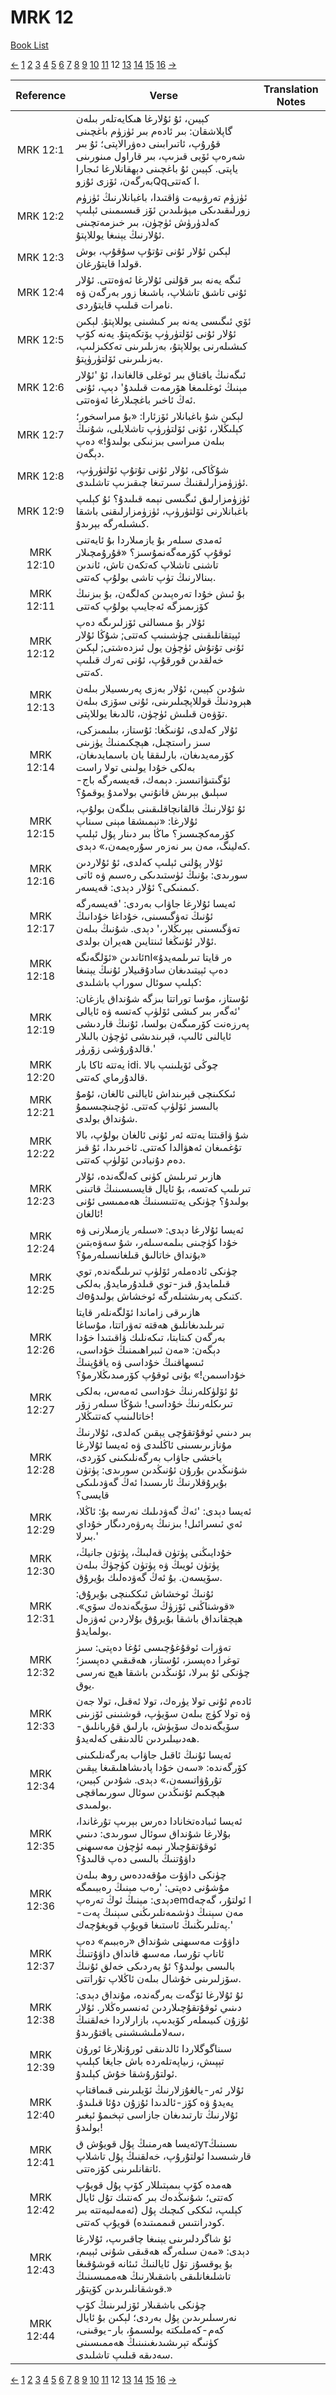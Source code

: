 # MRK 12
[Book List](../README.md)

[<-](./chapter_11.md) [1](./chapter_1.md) [2](./chapter_2.md) [3](./chapter_3.md) [4](./chapter_4.md) [5](./chapter_5.md) [6](./chapter_6.md) [7](./chapter_7.md) [8](./chapter_8.md) [9](./chapter_9.md) [10](./chapter_10.md) [11](./chapter_11.md) 12 [13](./chapter_13.md) [14](./chapter_14.md) [15](./chapter_15.md) [16](./chapter_16.md) [->](./chapter_13.md)

| Reference | Verse | Translation Notes |
|:---------:|-------|-------------------|
|MRK 12:1|كېيىن، ئۇ ئۇلارغا ھىكايەتلەر بىلەن گاپلاشقان: بىر ئادەم بىر ئۈزۈم باغچىنى قۇرۇپ، ئاتىرابىنى دەۋرالاپتى؛ ئۇ بىر شەرەپ ئۆيى قىزىپ، بىر قاراول مىنورىنى ياپتى. كېيىن ئۇ باغچىنى دېھقانلارغا ئىجارا بەرگەن، ئۆزى ئۇزوQqا كەتتى.||
|MRK 12:2|ئۈزۈم تەرۋىيەت ۋاقتىدا، باغبانلارنىڭ ئۈزۈم زورلىقىدىكى مېۋىلىدىن ئۆز قىسىمىنى ئېلىپ كەلدۈرۈش ئۈچۈن، بىر خىزمەتچىنى ئۇلارنىڭ يېنىغا يوللاپتۇ.||
|MRK 12:3|لېكىن ئۇلار ئۇنى تۇتۇپ سۇقۇپ، بوش قولدا قايتۇرغان.||
|MRK 12:4|ئىگە يەنە بىر قۇلنى ئۇلارغا ئەۋەتتى. ئۇلار ئۇنى تاشق تاشلاپ، باشىغا زور بەرگەن ۋە نامرات قىلىپ قايتۇردى.||
|MRK 12:5|ئۆي ئىگىسى يەنە بىر كىشىنى يوللاپتۇ. لېكىن ئۇلار ئۇنى ئۆلتۈرۈپ يۆتكەپتۇ. يەنە كۆپ كىشىلەرنى يوللاپتۇ، بەزىلىرىنى تەككىزلىپ، بەزىلىرىنى ئۆلتۈرۈپتۇ.||
|MRK 12:6|ئىگەنىڭ ياقتاق بىر ئوغلى قالغاندا، ئۇ 'ئۇلار مېنىڭ ئوغلىمغا ھۆرمەت قىلىدۇ' دېپ، ئۇنى ئەڭ ئاخىر باغچىلارغا ئەۋەتتى.||
|MRK 12:7|لېكىن شۇ باغبانلار ئۆزئارا: «بۇ مىراسخور؛ كېلىڭلار، ئۇنى ئۆلتۈرۈپ تاشلايلى، شۇنىڭ بىلەن مىراسى بىزنىكى بولىدۇ!» دەپ دېگەن.||
|MRK 12:8|شۇڭاكى، ئۇلار ئۇنى تۇتۇپ ئۆلتۈرۈپ، ئۈزۈمزارلىقنىڭ سىرتىغا چىقىزىپ تاشلىدى.||
|MRK 12:9|ئۈزۈمزارلىق ئىگىسى نېمە قىلىدۇ؟ ئۇ كېلىپ باغبانلارنى ئۆلتۈرۈپ، ئۈزۈمزارلىقنى باشقا كىشىلەرگە بېرىدۇ.||
|MRK 12:10|ئەمدى سىلەر بۇ يازمىلاردا بۇ ئايەتنى ئوقۇپ كۆرمەگەنمۇسىز؟ «قۇرۇمچىلار تاشنى تاشلاپ كەتكەن تاش، ئاندىن بىنالارنىڭ تۈپ تاشى بولۇپ كەتتى.||
|MRK 12:11|بۇ ئىش خۇدا تەرەپىدىن كەلگەن، بۇ بىزنىڭ كۆزىمىزگە ئەجايىپ بولۇپ كەتتى||
|MRK 12:12|ئۇلار بۇ مىسالنى ئۆزلىرىگە دەپ ئېيتقانلىقىنى چۈشىنىپ كەتتى; شۇڭا ئۇلار ئۇنى تۇتۇش ئۈچۈن يول ئىزدەشتى; لېكىن خەلقدىن قورقۇپ، ئۇنى تەرك قىلىپ كەتتى.||
|MRK 12:13|شۇدىن كېيىن، ئۇلار بەزى پەرىسىيلار بىلەن ھېرودنىڭ قوللاپچىلىرىنى، ئۇنى سۆزى بىلەن تۆۋەن قىلىش ئۈچۈن، ئالدىغا يوللاپتى.||
|MRK 12:14|ئۇلار كەلدى، ئۇنىڭغا: ئۇستاز، بىلىمىزكى، سىز راستچىل، ھېچكىمنىڭ يۈزىنى كۆرمەيدىغان، بارلىققا يان باسمايدىغان، بەلكى خۇدا يولىنى تولا راست ئۆگىتىۋاتىسىز. دېمەك، قەيسەرگە باج-سېلىق بېرىش قانۇنىي بولامدۇ يوقمۇ؟||
|MRK 12:15|ئۇ ئۇلارنىڭ قالقانچاقلىقىنى بىلگەن بولۇپ، ئۇلارغا: «نېمىشقا مېنى سىناپ كۆرمەكچىسىز؟ ماڭا بىر دىنار پۇل ئېلىپ كەلینگ، مەن بىر نەزەر سۇرەيمەن،» دېدى.||
|MRK 12:16|ئۇلار پۇلنى ئېلىپ كەلدى، ئۇ ئۇلاردىن سورىدى: بۇنىڭ ئۈستىدىكى رەسىم ۋە ئاتى كىمنىكى؟ ئۇلار دېدى: قەيسەر.||
|MRK 12:17|ئەيسا ئۇلارغا جاۋاب بەردى: 'قەيسەرگە ئۇنىڭ تەۋگىسىنى، خۇداغا خۇدانىڭ تەۋگىسىنى بېرىڭلار،' دېدى. شۇنىڭ بىلەن ئۇلار ئۇنىڭغا ئىنتايىن ھەيران بولدى.||
|MRK 12:18|ئاندىن «ئۆلگەنگەnlەر قايتا تىرىلمەيدۇ» دەپ ئېيتىدىغان سادۇقىيلار ئۇنىڭ يېنىغا كېلىپ سوئال سوراپ باشلىدى:||
|MRK 12:19|ئۇستاز، مۇسا توراتتا بىزگە شۇنداق يازغان: 'ئەگەر بىر كىشى ئۆلۈپ كەتسە ۋە ئايالى پەرزەنت كۆرمىگەن بولسا، ئۇنىڭ قاردىشى ئايالنى ئالىپ، قېرىندىشى ئۈچۈن بالىلار قالدۇرۇشى زۆرۈر.'||
|MRK 12:20|يەتتە ئاكا بار idi. چوڭى ئۆيلىنىپ بالا قالدۇرماي كەتتى.||
|MRK 12:21|ئىككىنچى قېرىنداش ئايالنى ئالغان، ئۇمۇ بالىسىز ئۆلۈپ كەتتى. ئۈچىنچىسىمۇ شۇنداق بولدى.||
|MRK 12:22|شۇ ۋاقىتتا يەتتە ئەر ئۇنى ئالغان بولۇپ، بالا تۇغمىغان ئەھۋالدا كەتتى. ئاخىرىدا، ئۇ قىز دەم دۇنيادىن ئۆلۈپ كەتتى.||
|MRK 12:23|ھازىر تىرىلىش كۈنى كەلگەندە، ئۇلار تىرىلىپ كەتسە، بۇ ئايال قايسىسىنىڭ قاتىنى بولىدۇ؟ چۈنكى يەتتىسىنىڭ ھەممىسى ئۇنى ئالغان!||
|MRK 12:24|ئەيسا ئۇلارغا دېدى: «سىلەر يازمىلارنى ۋە خۇدا كۈچىنى بىلمەسىلەر، شۇ سەۋەبتىن بۇنداق خاتالىق قىلغانسىلەرمۇ؟»||
|MRK 12:25|چۈنكى ئادەملەر ئۆلۈپ تىرىلىگەندە, توي قىلمايدۇ, قىز-توي قىلدۇرمايدۇ, بەلكى كөكتىكى پەرىشتىلەرگە ئوخشاش بولىدۇ.||
|MRK 12:26|ھازىرقى زاماندا ئۆلگەنلەر قايتا تىرىلىدىغانلىق ھەقتە تەۋراتتا، مۇساغا بەرگەن كىتابتا، تىكەنلىك ۋاقىتىدا خۇدا دېگەن: «مەن ئىبراھىمنىڭ خۇداسى، ئىسھاقنىڭ خۇداسى ۋە ياقۇپنىڭ خۇداسىمن!» بۇنى ئوقۇپ كۆرمىدىڭلارمۇ؟||
|MRK 12:27|ئۇ ئۆلۈكلەرنىڭ خۇداسى ئەمەس، بەلكى تىرىكلەرنىڭ خۇداسى! شۇڭا سىلەر زۆر خاتالىنىپ كەتتىڭلار!||
|MRK 12:28|بىر دىنىي ئوقۇتقۇچى يېقىن كەلدى، ئۇلارنىڭ مۇنازىرىسىنى ئاڭلىدى ۋە ئەيسا ئۇلارغا ياخشى جاۋاب بەرگەنلىكىنى كۆردى، شۇنىڭدىن بۇرۇن ئۇنىڭدىن سورىدى: پۈتۈن بۇيرۇقلارنىڭ ئارىسىدا ئەڭ گەۋدىلىكى قايسى؟||
|MRK 12:29|ئەيسا دېدى: 'ئەڭ گەۋدىلىك نەرسە بۇ: ئاڭلا، ئەي ئىسرائىل! بىزنىڭ پەرۋەردىگار خۇداي بىرلا.'||
|MRK 12:30|خۇدايىڭنى پۈتۈن قەلبىڭ، پۈتۈن جانیڭ، پۈتۈن ئويىڭ ۋە پۈتۈن كۈچۈڭ بىلەن سۆيسەن. بۇ ئەڭ گەۋدەلىك بۇيرۇق.||
|MRK 12:31|ئۇنىڭ ئوخشاش ئىككىنچى بۇيرۇق: «قوشناڭنى ئۆزۈڭ سۆيگەندەك سۆي». ھېچقانداق باشقا بۇيرۇق بۇلاردىن ئەۋزەل بولمايدۇ.||
|MRK 12:32|تەۋرات ئوقۇغۇچىسى ئۇغا دەپتى: سىز توغرا دەپسىز، ئۇستاز، ھەقىقىي دەپسىز؛ چۈنكى ئۇ بىرلا، ئۇنىڭدىن باشقا ھېچ نەرسى يوق.||
|MRK 12:33|ئادەم ئۇنى تولا يۈرەك، تولا ئەقىل، تولا جەن ۋە تولا كۈچ بىلەن سۆيۈپ، قوشنىنى ئۆزىنى سۆيگەندەك سۆيۈش، بارلىق قۇربانلىق-ھەدىيىلىردىن ئالدىنقى كەلەيدۇ.||
|MRK 12:34|ئەيسا ئۇنىڭ ئاقىل جاۋاب بەرگەنلىكىنى كۆرگەندە: «سەن خۇدا پادىشاھلىقىغا يېقىن تۇرۇۋاتىسەن،» دېدى. شۇدىن كېيىن، ھېچكىم ئۇنىڭدىن سوئال سورىماقچى بولمىدى.||
|MRK 12:35|ئەيسا ئىبادەتخانادا دەرس بېرىپ تۇرغاندا، بۇلارغا شۇنداق سوئال سورىدى: دىنىي ئوقۇتقۇچىلار نېمە ئۈچۈن مەسىھنى داۋۇتنىڭ بالىسى دەپ قالىدۇ؟||
|MRK 12:36|چۈنكى داۋۇت مۇقەددەس روھ بىلەن مۇشۇنى دەپتى: 'رەب مېنىڭ رەببىمگە دېدى: مېنىڭ ئوڭ تەرەپemdا ئولتۇر، گەچە مەن سېنىڭ دۈشمەنلىرىڭنى سېنىڭ پەت-پەتلىرىڭنىڭ ئاستىغا قويۇپ قويغۇچەك.'||
|MRK 12:37|داۋۇت مەسىھنى شۇنداق «رەببىم» دەپ ئاتاپ تۇرسا، مەسىھ قانداق داۋۇتنىڭ بالىسى بولىدۇ؟ ئۇ يەردىكى خەلق ئۇنىڭ سۆزلىرىنى خۇشال بىلەن ئاڭلاپ تۇراتتى.||
|MRK 12:38|ئۇ ئۇلارغا ئۆگەت بەرگەندە، مۇنداق دېدى: دىنىي ئوقۇتقۇچىلاردىن ئەنسىرەڭلار. ئۇلار ئۇزۇن كىيىملەر كۆيدىپ، بازارلاردا خەلقنىڭ سەلاملىشىشىنى ياقتۇرىدۇ،||
|MRK 12:39|سىناگوگلاردا ئالدىنقى ئورۇنلارغا ئورۇن تېپىش، زىياپەتلەردە باش جايغا كېلىپ ئولتۇرۇشقا خۇش كېلىدۇ.||
|MRK 12:40|ئۇلار ئەر-يالغۇزلارنىڭ ئۆيلىرىنى قىماقتاپ يەيدۇ ۋە كۆز-ئالدىدا ئۇزۇن دۇئا قىلىدۇ. ئۇلارنىڭ تارتىدىغان جازاسى تېخىمۇ ئېغىر بولىدۇ!||
|MRK 12:41|ئەيسا ھەرمنىڭ پۇل قويۇش قутىسىنىڭ قارشىسىدا ئولتۇرۇپ، خەلقنىڭ پۇل تاشلاپ ئاتقانلىرىنى كۆزەتتى.||
|MRK 12:42|ھەمدە كۆپ بىمېتىللار كۆپ پۇل قويۇپ كەتتى؛ شۇنىڭدەك بىر كەنتىك تۇل ئايال كېلىپ، ئىككى كىچىك پۇل (ئەمەلىيەتتە بىر كودرانتىس قىممىتىدە) قويۇپ كەتتى.||
|MRK 12:43|ئۇ شاگردلىرىنى يېنىغا چاقىرىپ، ئۇلارغا دېدى: «مەن سىلەرگە ھەقىقى شۇنى ئېيىم، بۇ يوقسۇز تۇل ئايالنىڭ ئىئانە قوشۇقىغا تاشلىغانلىقى باشقىلارنىڭ ھەممىسىنىڭ قوشقانلىرىدىن كۆپتۇر.»||
|MRK 12:44|چۈنكى باشقىلار ئۆزلىرىنىڭ كۆپ نەرسىلىرىدىن پۇل بەردى؛ لېكىن بۇ ئايال كەم-كەملىكتە بولسىمۇ، بار-يوقىنى، كۈنىگە تېرىشىدىغىنىنىڭ ھەممىسىنى سەدىقە قىلىپ تاشلىدى.||


[<-](./chapter_11.md) [1](./chapter_1.md) [2](./chapter_2.md) [3](./chapter_3.md) [4](./chapter_4.md) [5](./chapter_5.md) [6](./chapter_6.md) [7](./chapter_7.md) [8](./chapter_8.md) [9](./chapter_9.md) [10](./chapter_10.md) [11](./chapter_11.md) 12 [13](./chapter_13.md) [14](./chapter_14.md) [15](./chapter_15.md) [16](./chapter_16.md) [->](./chapter_13.md)